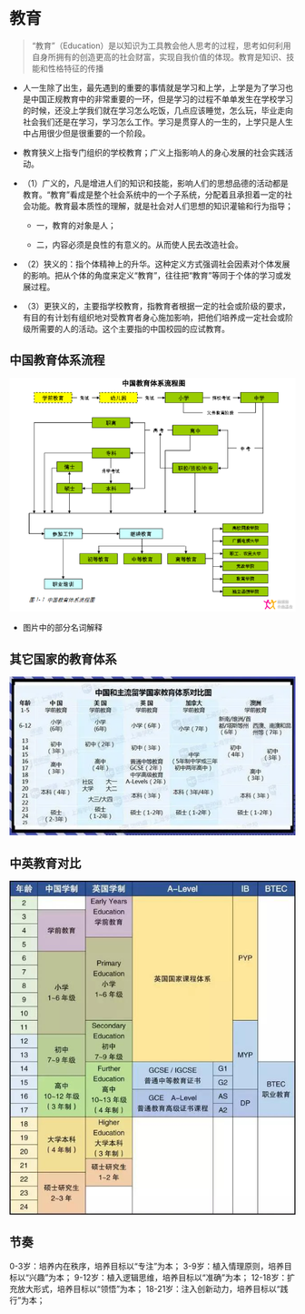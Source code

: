 # 教育

> “教育”（Education）是以知识为工具教会他人思考的过程，思考如何利用自身所拥有的创造更高的社会财富，实现自我价值的体现。教育是知识、技能和性格特征的传播

* 人一生除了出生，最先遇到的重要的事情就是学习和上学，上学是为了学习也是中国正规教育中的非常重要的一环，但是学习的过程不单单发生在学校学习的时候，还没上学我们就在学习怎么吃饭，几点应该睡觉，怎么玩，毕业走向社会我们还是在学习，学习怎么工作。学习是贯穿人的一生的，上学只是人生中占用很少但是很重要的一个阶段。


* 教育狭义上指专门组织的学校教育；广义上指影响人的身心发展的社会实践活动。

- （1）广义的，凡是增进人们的知识和技能，影响人们的思想品德的活动都是教育。“教育”看成是整个社会系统中的一个子系统，分配着且承担着一定的社会功能。教育最本质性的理解，就是社会对人们思想的知识灌输和行为指导；
	
	- 一，教育的对象是人；
	
	- 二，内容必须是良性的有意义的。从而使人民去改造社会。

- （2）狭义的：指个体精神上的升华。这种定义方式强调社会因素对个体发展的影响。把从个体的角度来定义“教育”，往往把“教育”等同于个体的学习或发展过程。

- （3）更狭义的，主要指学校教育，指教育者根据一定的社会或阶级的要求，有目的有计划有组织地对受教育者身心施加影响，把他们培养成一定社会或阶级所需要的人的活动。这个主要指的中国校园的应试教育。



## 中国教育体系流程

![](../../resources/pic/教育阶段/中国教育体系流程.jpg)

* 图片中的部分名词解释



## 其它国家的教育体系


![](../../resources/pic/教育阶段/其它国家教育体系.webp)

## 中英教育对比

![](../../resources/pic/教育阶段/中英教育对比.png)


## 节奏
0-3岁：培养内在秩序，培养目标以“专注”为本；
3-9岁：植入情理原则，培养目标以“兴趣”为本；
9-12岁：植入逻辑思维，培养目标以“准确”为本；
12-18岁：扩充放大形式，培养目标以“领悟”为本；
18-21岁：注入创新动力，培养目标以“践行”为本；